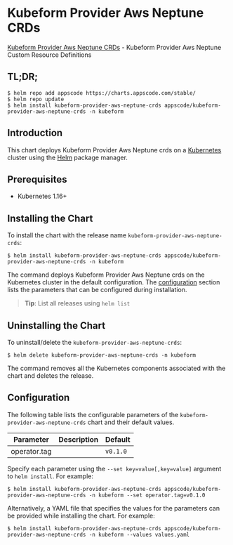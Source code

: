# Kubeform Provider Aws Neptune CRDs

[Kubeform Provider Aws Neptune CRDs](https://github.com/kubeform) - Kubeform Provider Aws Neptune Custom Resource Definitions

## TL;DR;

```console
$ helm repo add appscode https://charts.appscode.com/stable/
$ helm repo update
$ helm install kubeform-provider-aws-neptune-crds appscode/kubeform-provider-aws-neptune-crds -n kubeform
```

## Introduction

This chart deploys Kubeform Provider Aws Neptune crds on a [Kubernetes](http://kubernetes.io) cluster using the [Helm](https://helm.sh) package manager.

## Prerequisites

- Kubernetes 1.16+

## Installing the Chart

To install the chart with the release name `kubeform-provider-aws-neptune-crds`:

```console
$ helm install kubeform-provider-aws-neptune-crds appscode/kubeform-provider-aws-neptune-crds -n kubeform
```

The command deploys Kubeform Provider Aws Neptune crds on the Kubernetes cluster in the default configuration. The [configuration](#configuration) section lists the parameters that can be configured during installation.

> **Tip**: List all releases using `helm list`

## Uninstalling the Chart

To uninstall/delete the `kubeform-provider-aws-neptune-crds`:

```console
$ helm delete kubeform-provider-aws-neptune-crds -n kubeform
```

The command removes all the Kubernetes components associated with the chart and deletes the release.

## Configuration

The following table lists the configurable parameters of the `kubeform-provider-aws-neptune-crds` chart and their default values.

|  Parameter   | Description | Default  |
|--------------|-------------|----------|
| operator.tag |             | `v0.1.0` |


Specify each parameter using the `--set key=value[,key=value]` argument to `helm install`. For example:

```console
$ helm install kubeform-provider-aws-neptune-crds appscode/kubeform-provider-aws-neptune-crds -n kubeform --set operator.tag=v0.1.0
```

Alternatively, a YAML file that specifies the values for the parameters can be provided while
installing the chart. For example:

```console
$ helm install kubeform-provider-aws-neptune-crds appscode/kubeform-provider-aws-neptune-crds -n kubeform --values values.yaml
```
